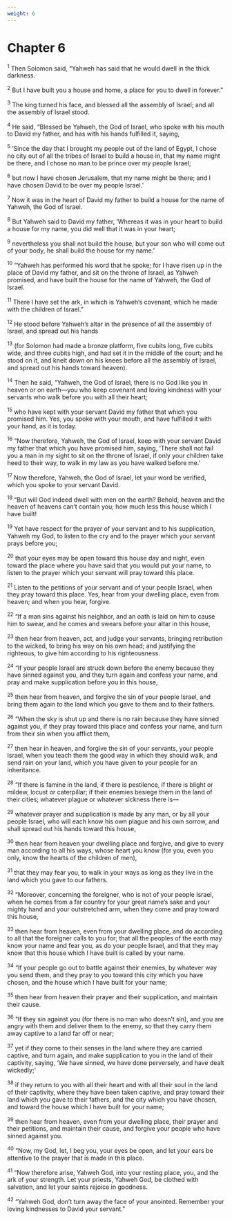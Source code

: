 ```yaml
---
weight: 6
---
```


# Chapter 6

<sup>1</sup> Then Solomon said, “Yahweh has said that he would dwell in the thick darkness. 

<sup>2</sup> But I have built you a house and home, a place for you to dwell in forever.” 

<sup>3</sup> The king turned his face, and blessed all the assembly of Israel; and all the assembly of Israel stood. 

<sup>4</sup> He said, “Blessed be Yahweh, the God of Israel, who spoke with his mouth to David my father, and has with his hands fulfilled it, saying, 

<sup>5</sup> ‘Since the day that I brought my people out of the land of Egypt, I chose no city out of all the tribes of Israel to build a house in, that my name might be there, and I chose no man to be prince over my people Israel; 

<sup>6</sup> but now I have chosen Jerusalem, that my name might be there; and I have chosen David to be over my people Israel.’ 

<sup>7</sup> Now it was in the heart of David my father to build a house for the name of Yahweh, the God of Israel. 

<sup>8</sup> But Yahweh said to David my father, ‘Whereas it was in your heart to build a house for my name, you did well that it was in your heart; 

<sup>9</sup> nevertheless you shall not build the house, but your son who will come out of your body, he shall build the house for my name.’ 

<sup>10</sup> “Yahweh has performed his word that he spoke; for I have risen up in the place of David my father, and sit on the throne of Israel, as Yahweh promised, and have built the house for the name of Yahweh, the God of Israel. 

<sup>11</sup> There I have set the ark, in which is Yahweh’s covenant, which he made with the children of Israel.” 

<sup>12</sup> He stood before Yahweh’s altar in the presence of all the assembly of Israel, and spread out his hands 

<sup>13</sup> (for Solomon had made a bronze platform, five cubits long, five cubits wide, and three cubits high, and had set it in the middle of the court; and he stood on it, and knelt down on his knees before all the assembly of Israel, and spread out his hands toward heaven). 

<sup>14</sup> Then he said, “Yahweh, the God of Israel, there is no God like you in heaven or on earth—you who keep covenant and loving kindness with your servants who walk before you with all their heart; 

<sup>15</sup> who have kept with your servant David my father that which you promised him. Yes, you spoke with your mouth, and have fulfilled it with your hand, as it is today. 

<sup>16</sup> “Now therefore, Yahweh, the God of Israel, keep with your servant David my father that which you have promised him, saying, ‘There shall not fail you a man in my sight to sit on the throne of Israel, if only your children take heed to their way, to walk in my law as you have walked before me.’ 

<sup>17</sup> Now therefore, Yahweh, the God of Israel, let your word be verified, which you spoke to your servant David. 

<sup>18</sup> “But will God indeed dwell with men on the earth? Behold, heaven and the heaven of heavens can’t contain you; how much less this house which I have built! 

<sup>19</sup> Yet have respect for the prayer of your servant and to his supplication, Yahweh my God, to listen to the cry and to the prayer which your servant prays before you; 

<sup>20</sup> that your eyes may be open toward this house day and night, even toward the place where you have said that you would put your name, to listen to the prayer which your servant will pray toward this place. 

<sup>21</sup> Listen to the petitions of your servant and of your people Israel, when they pray toward this place. Yes, hear from your dwelling place, even from heaven; and when you hear, forgive. 

<sup>22</sup> “If a man sins against his neighbor, and an oath is laid on him to cause him to swear, and he comes and swears before your altar in this house, 

<sup>23</sup> then hear from heaven, act, and judge your servants, bringing retribution to the wicked, to bring his way on his own head; and justifying the righteous, to give him according to his righteousness. 

<sup>24</sup> “If your people Israel are struck down before the enemy because they have sinned against you, and they turn again and confess your name, and pray and make supplication before you in this house, 

<sup>25</sup> then hear from heaven, and forgive the sin of your people Israel, and bring them again to the land which you gave to them and to their fathers. 

<sup>26</sup> “When the sky is shut up and there is no rain because they have sinned against you, if they pray toward this place and confess your name, and turn from their sin when you afflict them, 

<sup>27</sup> then hear in heaven, and forgive the sin of your servants, your people Israel, when you teach them the good way in which they should walk, and send rain on your land, which you have given to your people for an inheritance. 

<sup>28</sup> “If there is famine in the land, if there is pestilence, if there is blight or mildew, locust or caterpillar; if their enemies besiege them in the land of their cities; whatever plague or whatever sickness there is— 

<sup>29</sup> whatever prayer and supplication is made by any man, or by all your people Israel, who will each know his own plague and his own sorrow, and shall spread out his hands toward this house, 

<sup>30</sup> then hear from heaven your dwelling place and forgive, and give to every man according to all his ways, whose heart you know (for you, even you only, know the hearts of the children of men), 

<sup>31</sup> that they may fear you, to walk in your ways as long as they live in the land which you gave to our fathers. 

<sup>32</sup> “Moreover, concerning the foreigner, who is not of your people Israel, when he comes from a far country for your great name’s sake and your mighty hand and your outstretched arm, when they come and pray toward this house, 

<sup>33</sup> then hear from heaven, even from your dwelling place, and do according to all that the foreigner calls to you for; that all the peoples of the earth may know your name and fear you, as do your people Israel, and that they may know that this house which I have built is called by your name. 

<sup>34</sup> “If your people go out to battle against their enemies, by whatever way you send them, and they pray to you toward this city which you have chosen, and the house which I have built for your name; 

<sup>35</sup> then hear from heaven their prayer and their supplication, and maintain their cause. 

<sup>36</sup> “If they sin against you (for there is no man who doesn’t sin), and you are angry with them and deliver them to the enemy, so that they carry them away captive to a land far off or near; 

<sup>37</sup> yet if they come to their senses in the land where they are carried captive, and turn again, and make supplication to you in the land of their captivity, saying, ‘We have sinned, we have done perversely, and have dealt wickedly;’ 

<sup>38</sup> if they return to you with all their heart and with all their soul in the land of their captivity, where they have been taken captive, and pray toward their land which you gave to their fathers, and the city which you have chosen, and toward the house which I have built for your name; 

<sup>39</sup> then hear from heaven, even from your dwelling place, their prayer and their petitions, and maintain their cause, and forgive your people who have sinned against you. 

<sup>40</sup> “Now, my God, let, I beg you, your eyes be open, and let your ears be attentive to the prayer that is made in this place. 

<sup>41</sup> “Now therefore arise, Yahweh God, into your resting place, you, and the ark of your strength. Let your priests, Yahweh God, be clothed with salvation, and let your saints rejoice in goodness. 

<sup>42</sup> “Yahweh God, don’t turn away the face of your anointed. Remember your loving kindnesses to David your servant.” 


